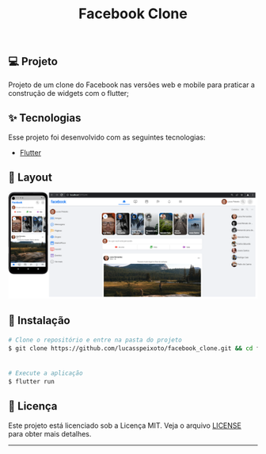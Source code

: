 <h1 align="center">
   Facebook Clone
</h1>

<br>

## 💻 Projeto

Projeto de um clone do Facebook nas versões web e mobile para praticar a construção de widgets com o flutter;

## ✨ Tecnologias

Esse projeto foi desenvolvido com as seguintes tecnologias:

- [Flutter](https://flutter.dev/?gclid=Cj0KCQiAr5iQBhCsARIsAPcwROPG15yyqXVCMGJaCFGwtAR_CASdAO_F2F9VZZiP3mXTz8LK0x5-O9UaAp3SEALw_wcB&gclsrc=aw.ds)

## 🔖 Layout

![interface](assets/images/layout.png 'Layout')

## 🚀 Instalação

```bash
# Clone o repositório e entre na pasta do projeto
$ git clone https://github.com/lucasspeixoto/facebook_clone.git && cd facebook_clone


# Execute a aplicação
$ flutter run

```

## 📝 Licença

Este projeto está licenciado sob a Licença MIT. Veja o arquivo [LICENSE](LICENSE) para obter mais detalhes.

---
